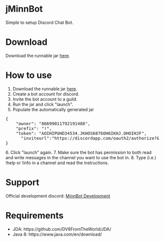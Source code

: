 # jMinnBot
Simple to setup Discord Chat Bot.

# Download

Download the runnable jar [here](https://www.dropbox.com/s/sr4he6s2px32z0l/jMinnBot4D-with-all-dependencies.jar?dl=0).

# How to use

1. Download the runnable jar [here](https://www.dropbox.com/s/sr4he6s2px32z0l/jMinnBot4D-with-all-dependencies.jar?dl=0).
2. Create a bot account for discord.
3. Invite the bot account to a guild.
4. Run the jar and click "launch".
5. Populate the automatically generated jar 
<div class="highlight highlight-text-json">
<pre>
{
    "owner": "86699011792191488",
    "prefix": "!",
    "token": "AOIHIPUHD34534.JKHOS6876OH6IKHJ.OHOIHJF",
	  "inviteurl":"https://discordapp.com/oauth2/authorize?&client_id=13468425138731684&scope=bot&permissions=67108863"
}
</pre>
</div>
6. Click "launch" again.
7. Make sure the bot has permission to both read and write messages in the channel you want to use the bot in.
8. Type (i.e.) !help or !info in a channel and read the instructions.

# Support

Official development discord: [MinnBot Development](https://discord.gg/0mcttggeFpaqAWLI)

# Requirements

<ul>
<li>JDA: https://github.com/DV8FromTheWorld/JDA/</li>
<li>Java 8: https://www.java.com/en/download/</li>
</ul>
